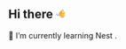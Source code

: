 ## Hi there  <img src='https://raw.githubusercontent.com/yumengjh/picgo-images/main/test/2025-07-24/220600.webp' width='3.5%'> 

🌱 I’m currently learning Nest .

<!--
Here are some ideas to get you started:

- 🔭 I’m currently working on ...
- 🌱 I’m currently learning ...
- 👯 I’m looking to collaborate on ...
- 🤔 I’m looking for help with ...
- 💬 Ask me about ...
- 📫 How to reach me: ...
- 😄 Pronouns: ...
- ⚡ Fun fact: ...
-->
